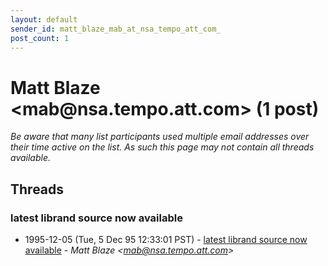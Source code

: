 ```yaml
---
layout: default
sender_id: matt_blaze_mab_at_nsa_tempo_att_com_
post_count: 1
---
```


# Matt Blaze <mab<span>@</span>nsa.tempo.att.com> (1 post)

_Be aware that many list participants used multiple email addresses over their time active on the list. As such this page may not contain all threads available._

## Threads

### latest librand source now available
+ 1995-12-05 (Tue, 5 Dec 95 12:33:01 PST) - [latest librand source now available](/archive/1995/12/663cd427c0e63029304ac6af4df52f0325b27c392818fd468fe71a0883706583) - _Matt Blaze \<mab@nsa.tempo.att.com\>_

